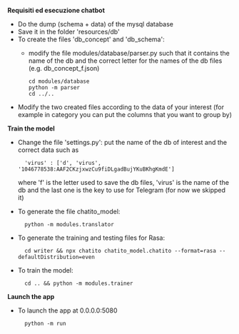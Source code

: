 **Requisiti ed esecuzione chatbot**

- Do the dump (schema + data) of the mysql database
- Save it in the folder 'resources/db'
- To create the files 'db_concept' and 'db_schema':
  - modify the file modules/database/parser.py such that it contains the name of the db and the correct letter for the names of the db files (e.g. db_concept_f.json)
        
        cd modules/database
        python -m parser
        cd ../..
        
- Modify the two created files according to the data of your interest (for example in category you can put the columns that you want to group by)

**Train the model**
- Change the file 'settings.py': put the name of the db of interest and the correct data such as 
        
        'virus' : ['d', 'virus', '1046778538:AAF2CKzjxwzCu9fiDLgadBujYKuBKhgKmdE']
 
  where 'f' is the letter used to save the db files, 'virus' is the name of the db and the last one is the key to use for Telegram (for now we skipped it)

- To generate the file chatito_model:
        
        python -m modules.translator
  
- To generate the training and testing files for Rasa:
        
        cd writer && npx chatito chatito_model.chatito --format=rasa --defaultDistribution=even
  
- To train the model:
        
        cd .. && python -m modules.trainer

**Launch the app**
- To launch the app at 0.0.0.0:5080
        
        python -m run
        
        